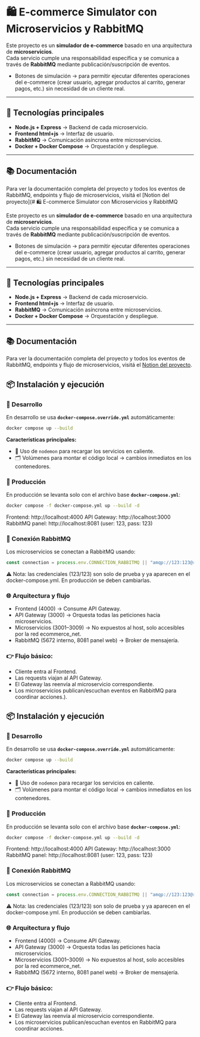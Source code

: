 # 🛍️ E-commerce Simulator con Microservicios y RabbitMQ  

Este proyecto es un **simulador de e-commerce** basado en una arquitectura de **microservicios**.  
Cada servicio cumple una responsabilidad específica y se comunica a través de **RabbitMQ** mediante publicación/suscripción de eventos.  

- Botones de simulación → para permitir ejecutar diferentes operaciones del e-commerce (crear usuario, agregar productos al carrito, generar pagos, etc.) sin necesidad de un cliente real.
---

## 🚀 Tecnologías principales  

- **Node.js + Express** → Backend de cada microservicio.  
- **Frontend html+js** → Interfaz de usuario.  
- **RabbitMQ** → Comunicación asíncrona entre microservicios.  
- **Docker + Docker Compose** → Orquestación y despliegue.  

---

## 📚 Documentación

Para ver la documentación completa del proyecto y todos los eventos de RabbitMQ, endpoints y flujo de microservicios, visitá el [Notion del proyecto](# 🛍️ E-commerce Simulator con Microservicios y RabbitMQ  

Este proyecto es un **simulador de e-commerce** basado en una arquitectura de **microservicios**.  
Cada servicio cumple una responsabilidad específica y se comunica a través de **RabbitMQ** mediante publicación/suscripción de eventos.  

- Botones de simulación → para permitir ejecutar diferentes operaciones del e-commerce (crear usuario, agregar productos al carrito, generar pagos, etc.) sin necesidad de un cliente real.
---

## 🚀 Tecnologías principales  

- **Node.js + Express** → Backend de cada microservicio.  
- **Frontend html+js** → Interfaz de usuario.  
- **RabbitMQ** → Comunicación asíncrona entre microservicios.  
- **Docker + Docker Compose** → Orquestación y despliegue.  

---

## 📚 Documentación

Para ver la documentación completa del proyecto y todos los eventos de RabbitMQ, endpoints y flujo de microservicios, visitá el [Notion del proyecto](https://cottony-lotus-ec4.notion.site/ESTRUCTURA-DE-ECCOMMERS-25087afe68ce80f4bf09df15baac6056).

## 📦 Instalación y ejecución  

### 🔹 Desarrollo  

En desarrollo se usa **`docker-compose.override.yml`** automáticamente:  

```bash
docker compose up --build
```
**Características principales:**  
- 🔄 Uso de `nodemon` para recargar los servicios en caliente.  
- 🗂️ Volúmenes para montar el código local → cambios inmediatos en los contenedores.

### 🔹 Producción  

En producción se levanta solo con el archivo base **`docker-compose.yml`**:  

```bash
docker compose -f docker-compose.yml up --build -d
```

Frontend: http://localhost:4000
API Gateway: http://localhost:3000
RabbitMQ panel: http://localhost:8081 (user: 123, pass: 123)

### 🔗 Conexión RabbitMQ  

Los microservicios se conectan a RabbitMQ usando:  

```js
const connection = process.env.CONNECTION_RABBITMQ || "amqp://123:123@rabbitmq:5672";
```
⚠️ Nota: las credenciales (123/123) son solo de prueba y ya aparecen en el docker-compose.yml.
En producción se deben cambiarlas.

### 🌐 Arquitectura y flujo

- Frontend (4000) → Consume API Gateway.
- API Gateway (3000) → Orquesta todas las peticiones hacia microservicios.
- Microservicios (3001–3009) → No expuestos al host, solo accesibles por la red ecommerce_net.
- RabbitMQ (5672 interno, 8081 panel web) → Broker de mensajería.

### 👉 Flujo básico:

- Cliente entra al Frontend.
- Las requests viajan al API Gateway.
- El Gateway las reenvía al microservicio correspondiente.
- Los microservicios publican/escuchan eventos en RabbitMQ para coordinar acciones.).

## 📦 Instalación y ejecución  

### 🔹 Desarrollo  

En desarrollo se usa **`docker-compose.override.yml`** automáticamente:  

```bash
docker compose up --build
```
**Características principales:**  
- 🔄 Uso de `nodemon` para recargar los servicios en caliente.  
- 🗂️ Volúmenes para montar el código local → cambios inmediatos en los contenedores.

### 🔹 Producción  

En producción se levanta solo con el archivo base **`docker-compose.yml`**:  

```bash
docker compose -f docker-compose.yml up --build -d
```

Frontend: http://localhost:4000
API Gateway: http://localhost:3000
RabbitMQ panel: http://localhost:8081 (user: 123, pass: 123)

### 🔗 Conexión RabbitMQ  

Los microservicios se conectan a RabbitMQ usando:  

```js
const connection = process.env.CONNECTION_RABBITMQ || "amqp://123:123@rabbitmq:5672";
```
⚠️ Nota: las credenciales (123/123) son solo de prueba y ya aparecen en el docker-compose.yml.
En producción se deben cambiarlas.

### 🌐 Arquitectura y flujo

- Frontend (4000) → Consume API Gateway.
- API Gateway (3000) → Orquesta todas las peticiones hacia microservicios.
- Microservicios (3001–3009) → No expuestos al host, solo accesibles por la red ecommerce_net.
- RabbitMQ (5672 interno, 8081 panel web) → Broker de mensajería.

### 👉 Flujo básico:

- Cliente entra al Frontend.
- Las requests viajan al API Gateway.
- El Gateway las reenvía al microservicio correspondiente.
- Los microservicios publican/escuchan eventos en RabbitMQ para coordinar acciones.
